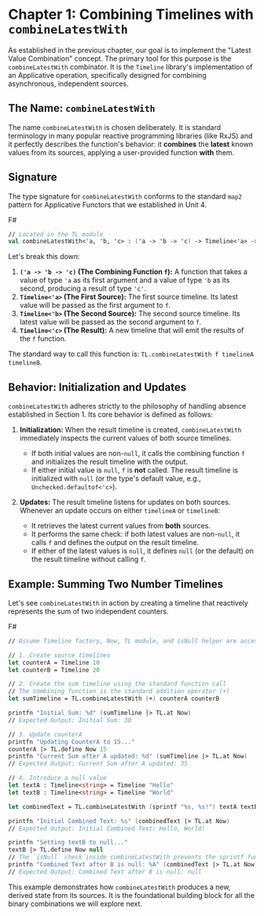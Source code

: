 # Chapter 1: Combining Timelines with `combineLatestWith`

As established in the previous chapter, our goal is to implement the "Latest Value Combination" concept. The primary tool for this purpose is the `combineLatestWith` combinator. It is the `Timeline` library's implementation of an Applicative operation, specifically designed for combining asynchronous, independent sources.

## The Name: `combineLatestWith`

The name `combineLatestWith` is chosen deliberately. It is standard terminology in many popular reactive programming libraries (like RxJS) and it perfectly describes the function's behavior: it **combines** the **latest** known values from its sources, applying a user-provided function **with** them.

## Signature

The type signature for `combineLatestWith` conforms to the standard `map2` pattern for Applicative Functors that we established in Unit 4.

F#

```fsharp
// Located in the TL module
val combineLatestWith<'a, 'b, 'c> : ('a -> 'b -> 'c) -> Timeline<'a> -> Timeline<'b> -> Timeline<'c>
```

Let's break this down:

1.  **`('a -> 'b -> 'c)` (The Combining Function `f`):** A function that takes a value of type `'a` as its first argument and a value of type `'b` as its second, producing a result of type `'c'`.
2.  **`Timeline<'a>` (The First Source):** The first source timeline. Its latest value will be passed as the first argument to `f`.
3.  **`Timeline<'b>` (The Second Source):** The second source timeline. Its latest value will be passed as the second argument to `f`.
4.  **`Timeline<'c>` (The Result):** A new timeline that will emit the results of the `f` function.

The standard way to call this function is: `TL.combineLatestWith f timelineA timelineB`.

## Behavior: Initialization and Updates

`combineLatestWith` adheres strictly to the philosophy of handling absence established in Section 1. Its core behavior is defined as follows:

1.  **Initialization:** When the result timeline is created, `combineLatestWith` immediately inspects the current values of both source timelines.
    
    -   If both initial values are non-`null`, it calls the combining function `f` and initializes the result timeline with the output.
    -   If either initial value is `null`, `f` is **not** called. The result timeline is initialized with `null` (or the type's default value, e.g., `Unchecked.defaultof<'c>`).
2.  **Updates:** The result timeline listens for updates on both sources. Whenever an update occurs on either `timelineA` or `timelineB`:
    
    -   It retrieves the latest current values from **both** sources.
    -   It performs the same check: if both latest values are non-`null`, it calls `f` and defines the output on the result timeline.
    -   If either of the latest values is `null`, it defines `null` (or the default) on the result timeline without calling `f`.

## Example: Summing Two Number Timelines

Let's see `combineLatestWith` in action by creating a timeline that reactively represents the sum of two independent counters.

F#

```fsharp
// Assume Timeline factory, Now, TL module, and isNull helper are accessible

// 1. Create source timelines
let counterA = Timeline 10
let counterB = Timeline 20

// 2. Create the sum timeline using the standard function call
// The combining function is the standard addition operator (+)
let sumTimeline = TL.combineLatestWith (+) counterA counterB

printfn "Initial Sum: %d" (sumTimeline |> TL.at Now)
// Expected Output: Initial Sum: 30

// 3. Update counterA
printfn "Updating CounterA to 15..."
counterA |> TL.define Now 15
printfn "Current Sum after A updated: %d" (sumTimeline |> TL.at Now)
// Expected Output: Current Sum after A updated: 35

// 4. Introduce a null value
let textA : Timeline<string> = Timeline "Hello"
let textB : Timeline<string> = Timeline "World"

let combinedText = TL.combineLatestWith (sprintf "%s, %s!") textA textB

printfn "Initial Combined Text: %s" (combinedText |> TL.at Now)
// Expected Output: Initial Combined Text: Hello, World!

printfn "Setting textB to null..."
textB |> TL.define Now null
// The `isNull` check inside combineLatestWith prevents the sprintf function from being called
printfn "Combined Text after B is null: %A" (combinedText |> TL.at Now)
// Expected Output: Combined Text after B is null: null

```

This example demonstrates how `combineLatestWith` produces a new, derived state from its sources. It is the foundational building block for all the binary combinations we will explore next.